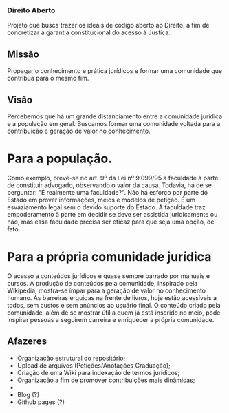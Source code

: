 ### Direito Aberto
Projeto que busca trazer os ideais de código aberto ao Direito, a fim de concretizar a garantia constitucional do acesso à Justiça.
## Missão
Propagar o conhecimento e prática jurídicos e formar uma comunidade que contribua para o mesmo fim.
## Visão
Percebemos que há um grande distanciamento entre a comunidade jurídica e a população em geral. Buscamos formar uma comunidade voltada para a contribuição e geração de valor no conhecimento.
# Para a população.
Como exemplo, prevê-se no art. 9º da Lei nº 9.099/95 a faculdade à parte de constituir advogado, observando o valor da causa. Todavia, há de se perguntar: "É realmente uma faculdade?". Não há esforço por parte do Estado em prover informações, meios e modelos de petição. É um esvaziamento legal sem o devido suporte do Estado. A faculdade traz empoderamento à parte em decidir se deve ser assistida juridicamente ou não, mas essa faculdade precisa ser eficaz para que seja uma opção, de fato.
# Para a própria comunidade jurídica
O acesso a conteúdos jurídicos é quase sempre barrado por manuais e cursos. A produção de conteúdos pela comunidade, inspirado pela Wikipedia, mostra-se ímpar para a geração de valor no conhecimento humano. As barreiras erguidas na frente de livros, hoje estão acessíveis a todos, sem custos e sem anúncios ao usuário final. 
O conteúdo criado pela comunidade, além de se mostrar útil a quem já está inserido no meio, pode inspirar pessoas a seguirem carreira e enriquecer a própria comunidade.

## Afazeres
- Organização estrutural do repositório;
- Upload de arquivos (Petições/Anotações Graduação);
- Criação de uma Wiki para indexação de termos jurídicos;
- Organização a fim de promover contribuições mais dinâmicas;
- 
- Blog (?)
- Github pages (?)
